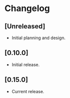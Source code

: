 # Changelog

## [Unreleased]

- Initial planning and design.

## [0.10.0]

- Initial release.

## [0.15.0]

- Current release.
